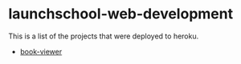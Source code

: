 # launchschool-web-development

This is a list of the projects that were deployed to heroku.

- [book-viewer](https://github.com/menachemkorf/launchschool-sinatra-book-viewer)
